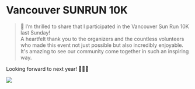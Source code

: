 # Vancouver SUNRUN 10K


>🎉 I’m thrilled to share that I participated in the Vancouver Sun Run 10K last Sunday! <br>
A heartfelt thank you to the organizers and the countless volunteers who made this event not just possible but also incredibly enjoyable.<br>
It's amazing to see our community come together in such an inspiring way.<br>

Looking forward to next year! 🏃‍♂️🌞<br>




<img src="![Sunrun-RaceCertificate](https://github.com/hul08/hul08.github.io/assets/79688638/ff681a4e-0b65-42cd-a4ad-2fa524f5586c)
">
